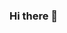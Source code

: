 ### Hi there 👋

<!--
**rgarc399/rgarc399** is a ✨ _special_ ✨ repository because its `README.md` (this file) appears on your GitHub profile.

Here are some ideas to get you started:

Hi there 👋
I'm a [Your Profession] who enjoys working with [Programming Languages/Frameworks]. 
I love creating new things and solving complex problems using code.

Skills
[Skill 1]
[Skill 2]
[Skill 3]
[Skill 4]
[Skill 5]

Recent Projects
[Project Name 1]
Description: [Brief description of the project]
Tech stack: [List of technologies used]
Link: [Link to the project]

[Project Name 2]
Description: [Brief description of the project]
Tech stack: [List of technologies used]
Link: [Link to the project]

[Project Name 3]
Description: [Brief description of the project]
Tech stack: [List of technologies used]
Link: [Link to the project]

Education
[Degree], [Major], [University], [Graduation year]
Contact Me

LinkedIn: [Your LinkedIn profile URL]
Email: [Your email address]
